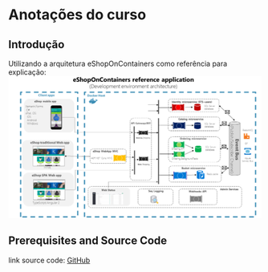 # Anotações do curso

## Introdução

Utilizando a arquitetura eShopOnContainers como referência para explicação:
![eShopOnContainers architecture](https://raw.githubusercontent.com/dotnet-architecture/eShopOnContainers/dev/img/eShopOnContainers-architecture.png)

## Prerequisites and Source Code

link source code: [GitHub](https://github.com/aspnetrun/run-aspnetcore-microservices)
